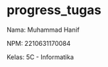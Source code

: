 # progress_tugas

<p>Nama: Muhammad Hanif</p>
<p>NPM: 2210631170084</p>
<p>Kelas: 5C - Informatika</p>
